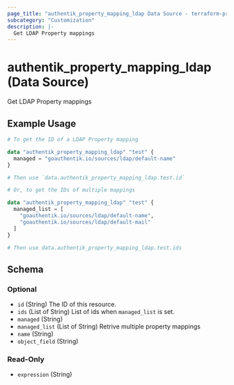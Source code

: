 ```yaml
---
page_title: "authentik_property_mapping_ldap Data Source - terraform-provider-authentik"
subcategory: "Customization"
description: |-
  Get LDAP Property mappings
---
```


# authentik_property_mapping_ldap (Data Source)

Get LDAP Property mappings

## Example Usage

```terraform
# To get the ID of a LDAP Property mapping

data "authentik_property_mapping_ldap" "test" {
  managed = "goauthentik.io/sources/ldap/default-name"
}

# Then use `data.authentik_property_mapping_ldap.test.id`

# Or, to get the IDs of multiple mappings

data "authentik_property_mapping_ldap" "test" {
  managed_list = [
    "goauthentik.io/sources/ldap/default-name",
    "goauthentik.io/sources/ldap/default-mail"
  ]
}

# Then use data.authentik_property_mapping_ldap.test.ids
```

<!-- schema generated by tfplugindocs -->
## Schema

### Optional

- `id` (String) The ID of this resource.
- `ids` (List of String) List of ids when `managed_list` is set.
- `managed` (String)
- `managed_list` (List of String) Retrive multiple property mappings
- `name` (String)
- `object_field` (String)

### Read-Only

- `expression` (String)
